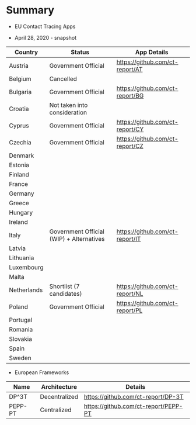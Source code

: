 # Summary

- EU Contact Tracing Apps

- April 28, 2020 - snapshot

Country | Status | App Details
--------|--------|------------
Austria | Government Official | https://github.com/ct-report/AT
Belgium | Cancelled |
Bulgaria | Government Official | https://github.com/ct-report/BG
Croatia | Not taken into consideration |
Cyprus | Government Official | https://github.com/ct-report/CY
Czechia | Government Official | https://github.com/ct-report/CZ
Denmark | |
Estonia | |
Finland | |
France | |
Germany | |
Greece | |
Hungary | |
Ireland | |
Italy | Government Official (WIP) + Alternatives | https://github.com/ct-report/IT
Latvia | |
Lithuania | |
Luxembourg | |
Malta | |
Netherlands | Shortlist (7 candidates) | https://github.com/ct-report/NL
Poland | Government Official | https://github.com/ct-report/PL
Portugal | |
Romania | |
Slovakia | |
Spain | |
Sweden | |

- European Frameworks

Name | Architecture | Details
-----|--------------|--------
DP^3T | Decentralized | https://github.com/ct-report/DP-3T
PEPP-PT | Centralized | https://github.com/ct-report/PEPP-PT
